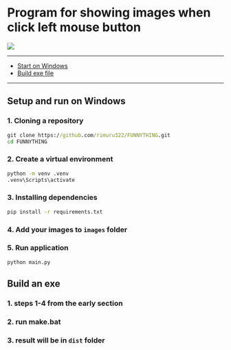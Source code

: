 # Program for showing images when click left mouse button  
![](demo/main.gif)
***
- [Start on Windows](#setup-and-run-on-windows)
- [Build exe file](Build-an-exe )
***

## Setup and run on Windows  

### 1. Cloning a repository
```cmd
git clone https://github.com/rimuru322/FUNNYTHING.git
cd FUNNYTHING
```

### 2. Create a virtual environment  
```cmd
python -m venv .venv
.venv\Scripts\activate
```

### 3. Installing dependencies  
```cmd
pip install -r requirements.txt  
```

### 4. Add your images to `images` folder  

### 5. Run application  
```cmd
python main.py  
```  

## Build an exe  

### 1. steps 1-4 from the early section  

### 2. run make.bat

### 3. result will be in `dist` folder
